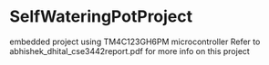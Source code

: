 # SelfWateringPotProject
embedded project using TM4C123GH6PM microcontroller
Refer to abhishek_dhital_cse3442report.pdf for more info on this project
